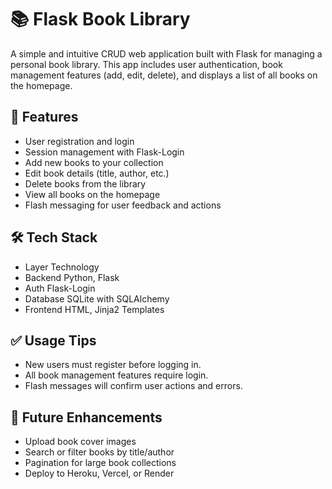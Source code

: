 # 📚 Flask Book Library
A simple and intuitive CRUD web application built with Flask for managing a personal book library. This app includes user authentication, book management features (add, edit, delete), and displays a list of all books on the homepage.

## 🌟 Features
- User registration and login
- Session management with Flask-Login
- Add new books to your collection
- Edit book details (title, author, etc.)
- Delete books from the library
- View all books on the homepage
- Flash messaging for user feedback and actions

## 🛠 Tech Stack
- Layer	Technology
- Backend	Python, Flask
- Auth	Flask-Login
- Database	SQLite with SQLAlchemy
- Frontend	HTML, Jinja2 Templates

## ✅ Usage Tips
- New users must register before logging in.
- All book management features require login.
- Flash messages will confirm user actions and errors.

## 🧪 Future Enhancements
- Upload book cover images
- Search or filter books by title/author
- Pagination for large book collections
- Deploy to Heroku, Vercel, or Render
